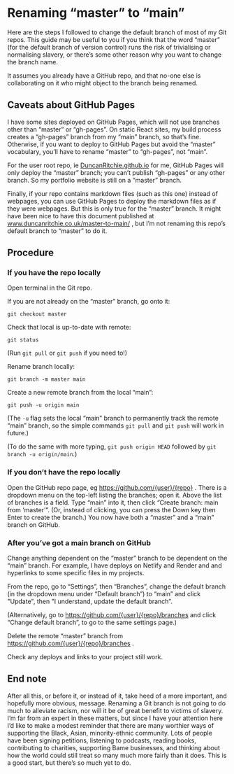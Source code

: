 # Renaming “master” to “main”
Here are the steps I followed to change the default branch of most of my Git repos. This guide may be useful to you if you think that the word “master” (for the default branch of version control) runs the risk of trivialising or normalising slavery, or there’s some other reason why you want to change the branch name.

It assumes you already have a GitHub repo, and that no-one else is collaborating on it who might object to the branch being renamed.

## Caveats about GitHub Pages
I have some sites deployed on GitHub Pages, which will not use branches other than “master” or “gh-pages”. On static React sites, my build process creates a “gh-pages” branch from my “main” branch, so that’s fine. Otherwise, if you want to deploy to GitHub Pages but avoid the “master” vocabulary, you’ll have to rename “master” to “gh-pages”, not “main”.

For the user root repo, ie [DuncanRitchie.github.io](https://github.com/DuncanRitchie/DuncanRitchie.github.io) for me, GitHub Pages will only deploy the “master” branch; you can’t publish “gh-pages” or any other branch. So my portfolio website is still on a “master” branch.

Finally, if your repo contains markdown files (such as this one) instead of webpages, you can use GitHub Pages to deploy the markdown files as if they were webpages. But this is only true for the “master” branch. It might have been nice to have this document published at www.duncanritchie.co.uk/master-to-main/ , but I’m not renaming this repo’s default branch to “master” to do it.

## Procedure
### If you have the repo locally
Open terminal in the Git repo.

If you are not already on the “master” branch, go onto it:

`git checkout master` 

Check that local is up-to-date with remote:

`git status`

(Run `git pull` or `git push` if you need to!)

Rename branch locally:

`git branch -m master main`

Create a new remote branch from the local “main”:

`git push -u origin main`

(The `-u` flag sets the local “main” branch to permanently track the remote “main” branch, so the simple commands `git pull` and `git push` will work in future.)

(To do the same with more typing, `git push origin HEAD` followed by `git branch -u origin/main`.)

### If you don’t have the repo locally
Open the GitHub repo page, eg https://github.com/{user}/{repo} . There is a dropdown menu on the top-left listing the branches; open it. Above the list of branches is a field. Type “main” into it, then click “Create branch: main from ‘master’”. (Or, instead of clicking, you can press the Down key then Enter to create the branch.) You now have both a “master” and a “main” branch on GitHub.

### After you’ve got a main branch on GitHub
Change anything dependent on the “master” branch to be dependent on the “main” branch. For example, I have deploys on Netlify and Render and and hyperlinks to some specific files in my projects.

From the repo, go to “Settings”, then “Branches”, change the default branch (in the dropdown menu under “Default branch”) to “main” and click "Update", then "I understand, update the default branch”.

(Alternatively, go to https://github.com/{user}/{repo}/branches and click “Change default branch”, to go to the same settings page.)

Delete the remote “master” branch from https://github.com/{user}/{repo}/branches .

Check any deploys and links to your project still work.

## End note
After all this, or before it, or instead of it, take heed of a more important, and hopefully more obvious, message. Renaming a Git branch is not going to do much to alleviate racism, nor will it be of great benefit to victims of slavery. I’m far from an expert in these matters, but since I have your attention here I’d like to make a modest reminder that there are many worthier ways of supporting the Black, Asian, minority-ethnic community. Lots of people have been signing petitions, listening to podcasts, reading books, contributing to charities, supporting Bame businesses, and thinking about how the world could still treat so many much more fairly than it does. This is a good start, but there’s so much yet to do.
